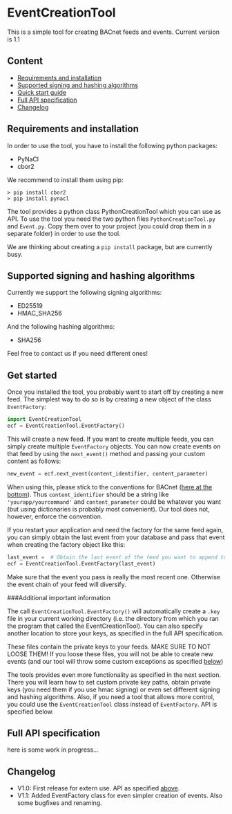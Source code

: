 # EventCreationTool

This is a simple tool for creating BACnet feeds and events.
Current version is 1.1

## Content

* [Requirements and installation](#requirements-and-installation)
* [Supported signing and hashing algorithms](#supported-signing-and-hashing-algorithms)
* [Quick start guide](#get-started)
* [Full API specification](#full-api-specification)
* [Changelog](#changelog)

## Requirements and installation
In order to use the tool, you have to install the following python packages:
* PyNaCl
* cbor2

We recommend to install them using pip:
```
> pip install cbor2
> pip install pynacl
```

The tool provides a python class PythonCreationTool which you can use as API. To use the tool you need the two 
python files `PythonCreationTool.py` and `Event.py`. Copy them over to your project (you could drop them in a 
separate folder) in order to use the tool.

We are thinking about creating a `pip install` package, but are currently busy.

## Supported signing and hashing algorithms
Currently we support the following signing algorithms:
* ED25519
* HMAC_SHA256

And the following hashing algorithms:
* SHA256

Feel free to contact us if you need different ones!

## Get started 
Once you installed the tool, you probably want to start off by creating a new feed. The simplest way to do so is by 
creating a new object of the class `EventFactory`:
```python
import EventCreationTool
ecf = EventCreationTool.EventFactory()
```
This will create a new feed. If you want to create multiple feeds, you can simply create multiple `EventFactory` 
objects. You can now create events on that feed by using the `next_event()` method  and 
passing your custom content as follows:
```python
new_event = ecf.next_event(content_identifier, content_parameter)
```
When using this, please stick to the conventions for BACnet 
([here at the bottom](https://github.com/cn-uofbasel/BACnet/blob/master/doc/BACnet-event-structure.md)). 
Thus `content_identifier` should be a string like `'yourapp/yourcommand'` and `content_parameter` could 
be whatever you want (but using dictionaries is probably most convenient). 
Our tool does not, however, enforce the convention. 

If you restart your application and need the factory for the same feed again, you can simply obtain the last event 
from your database and pass that event when creating the factory object like this:
```python
last_event =  # Obtain the last event of the feed you want to append to from the database
ecf = EventCreationTool.EventFactory(last_event)
```
Make sure that the event you pass is really the most recent one. Otherwise the event chain of your feed will diversify.

###Additional important information

The call `EventCreationTool.EventFactory()` will automatically create a `.key` file in your current working 
directory (i.e. the directory from which you ran the program that called the EventCreationTool). You can also 
specify another location to store your keys, as specified in the full API specification.

These files contain the private keys to your feeds. MAKE SURE TO NOT LOOSE THEM! If you loose these files, you will 
not be able to create new events (and our tool will throw some custom exceptions as specified 
[below](#full-api-specification))

The tools provides even more functionality as specified in the next section. There you will learn how to set custom 
private key paths, obtain private keys (you need them if you use hmac signing) or even set different signing 
and hashing algorithms.
Also, if you need a tool that allows more control, you could use the `EventCreationTool` class instead of 
`EventFactory`. API is specified below.

## Full API specification
here is some work in progress...

## Changelog
* V1.0: First release for extern use. API as specified [above](#full-api-specification).
* V1.1: Added EventFactory class for even simpler creation of events. Also some bugfixes and renaming.